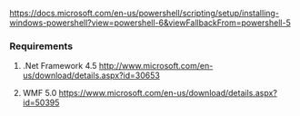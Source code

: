 https://docs.microsoft.com/en-us/powershell/scripting/setup/installing-windows-powershell?view=powershell-6&viewFallbackFrom=powershell-5


### Requirements

1. .Net Framework 4.5
http://www.microsoft.com/en-us/download/details.aspx?id=30653

2. WMF 5.0
https://www.microsoft.com/en-us/download/details.aspx?id=50395